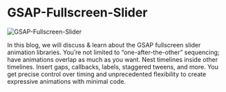 # GSAP-Fullscreen-Slider

![GSAP-Fullscreen-Slider](https://user-images.githubusercontent.com/82109268/129258506-bb2a07b0-7f77-4baa-a35b-805dba1ce8fd.jpg)


In this blog, we will discuss & learn about the GSAP fullscreen slider animation libraries. You’re not limited to “one-after-the-other” sequencing; have animations overlap as much as you want. Nest timelines inside other timelines. Insert gaps, callbacks, labels, staggered tweens, and more. You get precise control over timing and unprecedented flexibility to create expressive animations with minimal code.
